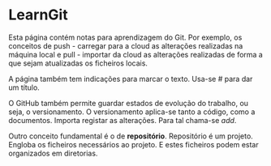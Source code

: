 # LearnGit


Esta página contém notas para aprendizagem do Git. Por exemplo, os conceitos de push - carregar para a cloud as alterações realizadas na máquina local e pull - importar da cloud as alterações realizadas de forma a que sejam atualizadas os ficheiros locais.

A página também tem indicações para marcar o texto. Usa-se # para dar um título.

O GitHub também permite guardar estados de evolução do trabalho, ou seja, o versionamento.
O versionamento aplica-se tanto a código, como a documentos. Importa registar as alterações. Para tal chama-se <i>add</i>.

Outro conceito fundamental é o de <b>repositório</b>. Repositório é um projeto. Engloba os ficheiros necessários ao projeto. E estes ficheiros podem estar organizados em diretorias.

